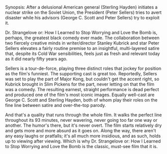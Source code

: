 Synopsis: After a delusional American general (Sterling Hayden) initiates a nuclear strike on the Soviet Union, the President (Peter Sellers) tries to avert disaster while his advisors (George C. Scott and Peter Sellers) try to exploit it.

Dr. Strangelove or: How I Learned to Stop Worrying and Love the Bomb is, perhaps, the greatest black comedy ever made. The collaboration between two fiercely creative minds in writer/director Stanley Kubrick and star Peter Sellers elevates a fairly routine premise to an insightful, multi-layered satire that, despite its Cold War sensibilities, feels just as fresh and relevant today as it did nearly fifty years ago.

Sellers is a tour-de-force, playing three distinct roles that jockey for position as the film's funniest. The supporting cast is great too. Reportedly, Sellers was set to play the part of Major Kong, but couldn't get the accent right, so Kubrick brought in Slim Pickens for the part, never letting on that the film was a comedy. The resulting earnest, straight performance is dead perfect and produced one of the film's most iconic images. Equally well-cast are George C. Scott and Sterling Hayden, both of whom play their roles on the fine line between satire and over-the-top parody. 

And that's a quality that runs through the whole film. It walks the perfect line throughout its 93 minutes, never wavering, never going too far one way or another. The humor's there, but it's never overt. The film starts relatively dry and gets more and more absurd as it goes on. Along the way, there aren't any easy laughs or pratfalls; it's all much more insidious, and as such, holds up to viewing after viewing. Which is why Dr. Strangelove or: How I Learned to Stop Worrying and Love the Bomb is the classic, must-see film that it is.

